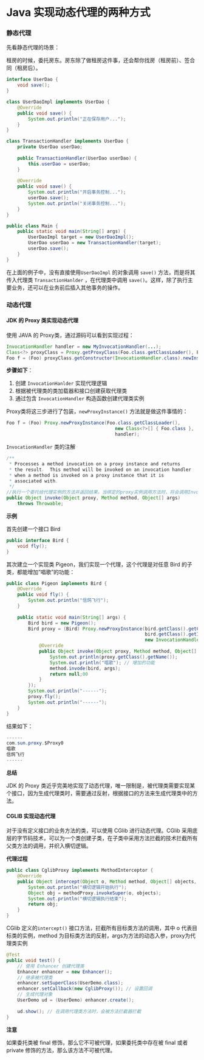 
# Java 实现动态代理的两种方式
### 静态代理

先看静态代理的场景：

租房的时候，委托房东。房东除了做租房这件事，还会帮你找房（租房前）、签合同（租房后）。

```java
interface UserDao {
	void save();
}

class UserDaoImpl implements UserDao {
	@Override
	public void save() {
		System.out.println("正在保存用户...");
	}
}

class TransactionHandler implements UserDao {
	private UserDao userDao;
	
	public TransactionHandler(UserDao userDao) {
		this.userDao = userDao;
	}
	
	@Override
	public void save() {
		System.out.println("开启事务控制...");
		userDao.save();
		System.out.println("关闭事务控制...");
	}
}

public class Main {
	public static void main(String[] args) {
		UserDaoImpl target = new UserDaoImpl();
		UserDao userDao = new TransactionHandler(target);
		userDao.save();
	}
}
```

在上面的例子中，没有直接使用`UserDaoImpl` 的对象调用 `save()` 方法，而是将其传入代理类 `TransactionHanlder` ，在代理类中调用 `save()`。这样，除了执行主要业务，还可以在业务前后插入其他事务的操作。

### 动态代理

#### JDK 的 Proxy 类实现动态代理

使用 JAVA 的 Proxy类，通过源码可以看到实现过程：

```java
InvocationHandler handler = new MyInvocationHandler(...);
Class<?> proxyClass = Proxy.getProxyClass(Foo.class.getClassLoader(), Foo.class);
Foo f = (Foo) proxyClass.getConstructor(InvocationHandler.class).newInstance(handler);
```

**步骤如下**：

1. 创建 `InvocationHanlder` 实现代理逻辑
2. 根据被代理类的类加载器和接口创建获取代理类
3. 通过包含 `InvocationHandler` 构造函数创建代理类实例

Proxy类将这三步进行了包装，`newProxyInstance()` 方法就是做这件事情的：

```java
Foo f = (Foo) Proxy.newProxyInstance(Foo.class.getClassLoader(),
                                    	new Class<?>[] { Foo.class },
                                    	handler);
```

`InvocationHandler` 类的注解

```java
/**
 * Processes a method invocation on a proxy instance and returns
 * the result.  This method will be invoked on an invocation handler
 * when a method is invoked on a proxy instance that it is
 * associated with.
 */ 
//执行一个委托给代理实例的方法并返回结果。当绑定的proxy实例调用方法时，将会调用InvocationHandler的这个方法
public Object invoke(Object proxy, Method method, Object[] args)
    throws Throwable;
```

**示例**

首先创建一个接口 Bird

```java
public interface Bird {
    void fly();
}
```

其次建立一个实现类 Pigeon，我们实现一个代理，这个代理是对任意 Bird 的子类，都能增加”唱歌”的功能：

```java
public class Pigeon implements Bird {
    @Override
    public void fly() {
        System.out.println("信鸽飞行");
    }
    
    public static void main(String[] args) {
        Bird bird = new Pigeon();
        Bird proxy = (Bird) Proxy.newProxyInstance(bird.getClass().getClassLoader(), 
                                                   bird.getClass().getInterfaces(), 
                                                   new InvocationHandler() {
            @Override
            public Object invoke(Object proxy, Method method, Object[] args) throws Throwable {
                System.out.println(proxy.getClass().getName());
                System.out.println("唱歌"); // 增加的功能
                method.invode(bird, args);
                return null;00
            }
        });
        System.out.println("------");
        proxy.fly();
        System.out.println("------");
    }
}
```

结果如下：

```java
------
com.sun.proxy.$Proxy0
唱歌
信鸽飞行
------
```

**总结**

JDK 的 Proxy 类近乎完美地实现了动态代理，唯一限制是，被代理类需要实现某个接口，因为生成代理类时，需要通过反射，根据接口的方法来生成代理类中的方法。

#### CGLIB 实现动态代理

对于没有定义接口的业务方法的类，可以使用 CGlib 进行动态代理。CGlib 采用底层的字节码技术，可以为一个类创建子类，在子类中采用方法拦截的技术拦截所有父类方法的调用，并织入横切逻辑。

**代理过程**

```java
public class CglibProxy implements MethodInterceptor {
    @Override
    public Object intercept(Object o, Method method, Object[] objects, MethodProxy methodProxy) throws Throwable {
        System.out.println("横切逻辑开始执行");
        Object obj = methodProxy.invokeSuper(o, objects);
        System.out.println("横切逻辑执行结束");
        return obj;
    } 
}
```

CGlib 定义的`intercept()` 接口方法，拦截所有目标类方法的调用，其中 o 代表目标类的实例，method 为目标类方法的反射，args为方法的动态入参，proxy为代理类实例

```java
@Test
public void test() {
    // 使用 Enhancer 创建代理类
    Enhancer enhancer = new Enhancer();
    // 继承被代理类
    enhancer.setSuperClass(UserDemo.class);
    enhancer.setCallback(new CglibProxy()); // 设置回调
    // 生成代理对象
    UserDemo ud = (UserDemo) enhancer.create();
    
    ud.show(); // 在调用代理类方法时，会被方法拦截器拦截
}
```

**注意**

如果委托类被 final 修饰，那么它不可被代理，如果委托类中存在被 final 或者 private 修饰的方法，那么该方法不可被代理。

